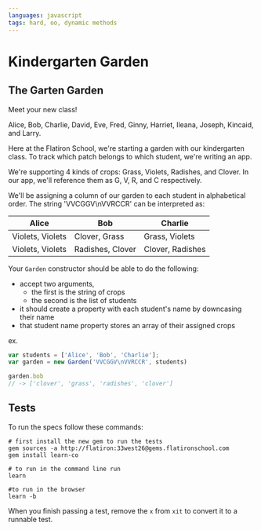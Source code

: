 ```yaml
---
languages: javascript
tags: hard, oo, dynamic methods
---
```


# Kindergarten Garden
## The Garten Garden
Meet your new class!

Alice, Bob, Charlie, David, Eve, Fred, Ginny, Harriet, Ileana, Joseph, Kincaid, and Larry.

Here at the Flatiron School, we're starting a garden with our kindergarten class. To track which patch belongs to which student, we're writing an app.

We're supporting 4 kinds of crops: Grass, Violets, Radishes, and Clover. In our app, we'll reference them as G, V, R, and C respectively.

We'll be assigning a column of our garden to each student in alphabetical order. The string 'VVCGGV\nVVRCCR' can be interpreted as:

| Alice  | Bob  | Charlie  |
|--------|------|----------|
|Violets, Violets|Clover, Grass|Grass, Violets|
|Violets, Violets|Radishes, Clover|Clover, Radishes|

Your `Garden` constructor should be able to do the following:
* accept two arguments,
  * the first is the string of crops
  * the second is the list of students
* it should create a property with each student's name by downcasing their name
* that student name property stores an array of their assigned crops

ex.
```javascript
var students = ['Alice', 'Bob', 'Charlie'];
var garden = new Garden('VVCGGV\nVVRCCR', students)

garden.bob
// -> ['clover', 'grass', 'radishes', 'clover']
```

## Tests

To run the specs follow these commands:

```shell
# first install the new gem to run the tests
gem sources -a http://flatiron:33west26@gems.flatironschool.com
gem install learn-co

# to run in the command line run
learn

#to run in the browser
learn -b
```

When you finish passing a test, remove the `x` from `xit` to convert it to a runnable test.
